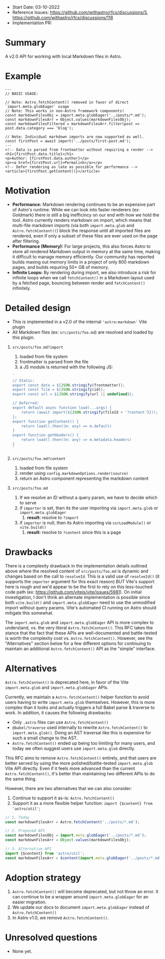 - Start Date: 03-10-2022
- Reference Issues: https://github.com/withastro/rfcs/discussions/5, https://github.com/withastro/rfcs/discussions/118
- Implementation PR: <!-- leave empty -->

# Summary

A v2.0 API for working with local Markdown files in Astro.

# Example

```astro
---
// BASIC USAGE:

// Note: Astro.fetchContent() removed in favor of direct `import.meta.globEager` usage
// Note: This works in non-Astro framework components!
const markdownFilesObj = import.meta.globEager('../posts/*.md');
const markdownFilesArr = Object.values(markdownFilesObj);
const markdownFilesFiltered = markdownFilesArr.filter(post => post.data.category === 'blog');

// Note: Individual markdown imports are now supported as well.
const firstPost = await import('../posts/first-post.md');
---
<!-- Data is parsed from frontmatter without requiring a render -->
<h1>{firstPost.data.title}</h1>
<p>Author: {firstPost.data.author}</p>
<p><a href={firstPost.url}>Permalink</a></p>
<!-- Defer rendering as late as possible for performance -->
<article>{firstPost.getContent()}</article>
```


# Motivation

- **Performance:** Markdown rendering continues to be an expensive part of Astro's runtime. While we can look into faster renderers (ex: Goldmark) there is still a big inefficincy on our end with how we hold the tool. Astro currently renders markdown on import, which means that multi-file markdown imports (via both `import.meta.glob` and `Astro.fetchContent()`) block the response until all imported files are rendered, even if only a subset of these files are ever used on the page after filtering.
- **Performance (Memory):** For large projects, this also forces Astro to store all rendered Markdown output in memory at the same time, making it difficult to manage memory efficiently. Our community has reported builds maxing out memory limits in a project of only 800 markdown pages, and builds requiring 50+ GB of memory.
- **Infinite Loops:** By rendering during import, we also introduce a risk for infinite loops when we call `fetchContent()` in a Markdown layout used by a fetched page, bouncing between render and `fetchContent()` infinitely.


# Detailed design

- This is implemented in a v2.0 of the internal `'astro:markdown'` Vite plugin
- All Markdown files (ex: `src/posts/foo.md`) are resolved and loaded by this plugin.

1. `src/posts/foo.md?import`
    1. loaded from file system
    2. frontmatter is parsed from the file
    3. a JS module is returned with the following JS:
    ```js
    `
    // Static:
    export const data = ${JSON.stringify(frontmatter)};
    export const file = ${JSON.stringify(id)};
    export const url = ${JSON.stringify(url || undefined)};

    // Deferred:
    export default async function load(...args) {
        return (await import(${JSON.stringify(fileId + '?content')}));
    };
    export function getContent() {
        return load().then((m: any) => m.default)
    }
    export function getHeaders() {
        return load().then((m: any) => m.metadata.headers)
    }
    `
    ```

2. `src/posts/foo.md?content`
    1. loaded from file system
    2. render using `config.markdownOptions.render(source)`
    3. return an Astro component representing the markdown content

3. `src/posts/foo.md`
    1. If we resolve an ID without a query param, we have to decide which to serve
    2. if `importer` is set, then its the user importing via `import.meta.glob` or `import.meta.globEager`
        1. **result:** resolve to `?import`
    3. if `importer` is null, then its Astro importing via `ssrLoadModule()` or `vite.build()`
        1. **result:** resolve to `?content` since this is a page

# Drawbacks

There is a complexity drawback in the implementation details outlined above where the resolved content of `src/posts/foo.md` is dynamic and changes based on the call to `resolveId`. This is a valid use of `resolveId()` (it supports the `importer` argument for this exact reason) BUT Vite's support here is rough and we'd appear to be the first to rely on this less-touched code path (ex: https://github.com/vitejs/vite/issues/5981). On initial investigation, I don't think an alternate implementation is possible since both `vite.build()`  and `import.meta.globEager` need to use the unmodified import without query params.  Vite's automated CI running on Astro should mitigate this somewhat. 

The `import.meta.glob` and `import.meta.globEager` API is more complex to understand, vs. the very literal `Astro.fetchContent()`. This RFC takes the stance that the fact that these APIs are well-documented and battle-tested is worth the complexity cost vs. `Astro.fetchContent()`. However, see the "Alternatives" section below for a few different options for continuing to maintain an additional `Astro.fetchContent()` API as the "simple" interface.


# Alternatives

`Astro.fetchContent()` is deprecated here, in favor of the Vite `import.meta.glob` and `import.meta.globEager` APIs. 

Currently, we maintain a `Astro.fetchContent()` helper function to avoid users having to write `import.meta.glob` themselves. However, this is more complex than it looks and actually triggers a full Babel parse & traverse to work. In addition, it causes the following drawbacks:

- Only `.astro` files can use `Astro.fetchContent()`
- `@babel/traverse` used internally to rewrite `Astro.fetchContent()` to `import.meta.glob()`. Doing an AST traversal like this is expensive for such a small change to the AST.
- `Astro.fetchContent()` ended up being too limiting for many users, and today we often suggest users use `import.meta.glob` directly.

This RFC aims to remove `Astro.fetchContent()` entirely, and that users are better served by using the more polished/battle-tested `import.meta.glob` Vite API directly. Even if it feels more advanced than the current `Astro.fetchContent()`, it's better than maintaining two different APIs to do the same thing.

However, there are two alternatives that we can also consider:

1. Continue to support it as-is: `Astro.fetchContent()`
2. Support it as a more flexible helper function: `import {$content} from 'astro/util'`;

```js
// 1. Today
const markdownFilesArr = Astro.fetchContent('../posts/*.md');

// 2. Proposed API
const markdownFilesObj = import.meta.globEager('../posts/*.md');
const markdownFilesArr = Object.values(markdownFilesObj);

// 3. Alternative API
import {$content} from 'astro/util';
const markdownFilesArr = $content(import.meta.globEager('../posts/*.md'));
```

# Adoption strategy

1. `Astro.fetchContent()` will become deprecated, but not throw an error. It can continue to be a wrapper around `import.meta.globEager` for an easier migration.
2. We update our docs to document `import.meta.globEager` instead of `Astro.fetchContent()`
3. In Astro v1.0, we remove `Astro.fetchContent()`.

# Unresolved questions

- None yet.
